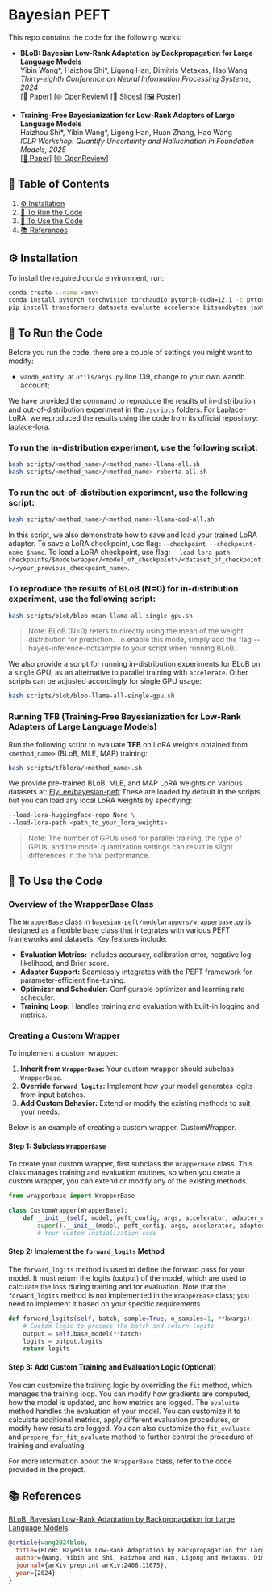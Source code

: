 # Bayesian PEFT
This repo contains the code for the following works:

- **BLoB: Bayesian Low-Rank Adaptation by Backpropagation for Large Language Models**  
  Yibin Wang\*, Haizhou Shi\*, Ligong Han, Dimitris Metaxas, Hao Wang  
  *Thirty-eighth Conference on Neural Information Processing Systems, 2024*  
  [[📄 Paper](https://arxiv.org/abs/2406.11675)] [[🌐 OpenReview](https://openreview.net/forum?id=MaDykgj4Ru)] [[📑 Slides](https://nips.cc/media/neurips-2024/Slides/95507.pdf)] [[🖼️ Poster](https://nips.cc/media/PosterPDFs/NeurIPS%202024/95507.png)]

- **Training-Free Bayesianization for Low-Rank Adapters of Large Language Models**  
  Haizhou Shi\*, Yibin Wang\*, Ligong Han, Huan Zhang, Hao Wang  
  *ICLR Workshop: Quantify Uncertainty and Hallucination in Foundation Models, 2025*  
  [[📄 Paper](https://arxiv.org/abs/2412.05723)] [[🌐 OpenReview](https://openreview.net/forum?id=KlTOctRctg)]



## 📖 Table of Contents
1. [⚙️ Installation](#installation)
2. [🚀 To Run the Code](#to-run-the-code)
3. [🔧 To Use the Code](#to-use-the-code)
4. [📚 References](#references)

## ⚙️ Installation
To install the required conda environment, run:
```sh
conda create --name <env>
conda install pytorch torchvision torchaudio pytorch-cuda=12.1 -c pytorch -c nvidia
pip install transformers datasets evaluate accelerate bitsandbytes jaxtyping torchmetrics setproctitle peft wandb nltk scikit-learn
```  

## 🚀 To Run the Code
Before you run the code, there are a couple of settings you might want to modify: 
- `wandb_entity`: at `utils/args.py` line 139, change to your own wandb account;

We have provided the command to reproduce the results of in-distribution and out-of-distribution experiment in the `/scripts` folders. For Laplace-LoRA, we reproduced the results using the code from its official repository: [laplace-lora](https://github.com/adamxyang/laplace-lora).

### To run the in-distribution experiment, use the following script:
```sh
bash scripts/<method_name>/<method_name>-llama-all.sh
bash scripts/<method_name>/<method_name>-roberta-all.sh
```

### To run the out-of-distribution experiment, use the following script:
```sh
bash scripts/<method_name>/<method_name>-llama-ood-all.sh
```
In this script, we also demonstrate how to save and load your trained LoRA adapter. To save a LoRA checkpoint, use flag: ``--checkpoint --checkpoint-name $name``. To load a LoRA checkpoint, use flag: ``--load-lora-path checkpoints/$modelwrapper/<model_of_checkpoint>/<dataset_of_checkpoint>/<your_previous_checkpoint_name>``.

### To reproduce the results of BLoB (N=0) for in-distribution experiment, use the following script:
```sh
bash scripts/blob/blob-mean-llama-all-single-gpu.sh
```
> Note: BLoB (N=0) refers to directly using the mean of the weight distribution for prediction. To enable this mode, simply add the flag --bayes-inference-notsample to your script when running BLoB.

We also provide a script for running in-distribution experiments for BLoB on a single GPU, as an alternative to parallel training with `accelerate`. Other scripts can be adjusted accordingly for single GPU usage:
```sh
bash scripts/blob/blob-llama-all-single-gpu.sh
```

### Running TFB (Training-Free Bayesianization for Low-Rank Adapters of Large Language Models)

Run the following script to evaluate **TFB** on LoRA weights obtained from ``<method_name>`` (BLoB, MLE, MAP) training:
```sh
bash scripts/tfblora/<method_name>.sh
```

We provide pre-trained BLoB, MLE, and MAP LoRA weights on various datasets at:
[FlyLee/bayesian-peft](https://huggingface.co/FlyLee/bayesian-peft/tree/main)
These are loaded by default in the scripts, but you can load any local LoRA weights by specifying:
```sh
--load-lora-huggingface-repo None \
--load-lora-path <path_to_your_lora_weights>
```
> Note: The number of GPUs used for parallel training, the type of GPUs, and the model quantization settings can result in slight differences in the final performance.



## 🔧 To Use the Code

### Overview of the WrapperBase Class
The `WrapperBase` class in `bayesian-peft/modelwrappers/wrapperbase.py` is designed as a flexible base class that integrates with various PEFT frameworks and datasets. Key features include:

* **Evaluation Metrics:** Includes accuracy, calibration error, negative log-likelihood, and Brier score.
* **Adapter Support:** Seamlessly integrates with the PEFT framework for parameter-efficient fine-tuning.
* **Optimizer and Scheduler:** Configurable optimizer and learning rate scheduler.
* **Training Loop:** Handles training and evaluation with built-in logging and metrics.

### Creating a Custom Wrapper
To implement a custom wrapper:

1. **Inherit from `WrapperBase`:** Your custom wrapper should subclass `WrapperBase`.
2. **Override `forward_logits`:** Implement how your model generates logits from input batches.
3. **Add Custom Behavior:** Extend or modify the existing methods to suit your needs.

Below is an example of creating a custom wrapper, CustomWrapper.

#### Step 1: Subclass `WrapperBase`
To create your custom wrapper, first subclass the `WrapperBase` class. This class manages training and evaluation routines, so when you create a custom wrapper, you can extend or modify any of the existing methods.

```python
from wrapperbase import WrapperBase

class CustomWrapper(WrapperBase):
    def __init__(self, model, peft_config, args, accelerator, adapter_name="default"):
        super().__init__(model, peft_config, args, accelerator, adapter_name)
        # Your custom initialization code
```

#### Step 2: Implement the `forward_logits` Method
The `forward_logits` method is used to define the forward pass for your model. It must return the logits (output) of the model, which are used to calculate the loss during training and for evaluation. Note that the `forward_logits` method is not implemented in the `WrapperBase` class; you need to implement it based on your specific requirements.
```python
def forward_logits(self, batch, sample=True, n_samples=1, **kwargs):
    # Custom logic to process the batch and return logits
    output = self.base_model(**batch)
    logits = output.logits
    return logits
```

#### Step 3: Add Custom Training and Evaluation Logic (Optional)
You can customize the training logic by overriding the `fit` method, which manages the training loop. You can modify how gradients are computed, how the model is updated, and how metrics are logged. The `evaluate` method handles the evaluation of your model. You can customize it to calculate additional metrics, apply different evaluation procedures, or modify how results are logged. You can also customize the `fit_evaluate` and `prepare_for_fit_evaluate` method to further control the procedure of training and evaluating.

For more information about the `WrapperBase` class, refer to the code provided in the project.


## 📚 References
[BLoB: Bayesian Low-Rank Adaptation by Backpropagation for Large Language Models](https://arxiv.org/abs/2406.11675)
```bib
@article{wang2024blob,
  title={BLoB: Bayesian Low-Rank Adaptation by Backpropagation for Large Language Models},
  author={Wang, Yibin and Shi, Haizhou and Han, Ligong and Metaxas, Dimitris and Wang, Hao},
  journal={arXiv preprint arXiv:2406.11675},
  year={2024}
}
```
